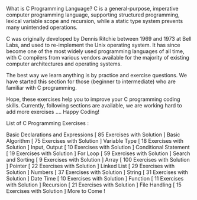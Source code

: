 What is C Programming Language?
C is a general-purpose, imperative computer programming language, supporting structured programming, lexical variable scope and recursion, while a static type system prevents many unintended operations.

C was originally developed by Dennis Ritchie between 1969 and 1973 at Bell Labs, and used to re-implement the Unix operating system. It has since become one of the most widely used programming languages of all time, with C compilers from various vendors available for the majority of existing computer architectures and operating systems.

The best way we learn anything is by practice and exercise questions. We have started this section for those (beginner to intermediate) who are familiar with C programming.

Hope, these exercises help you to improve your C programming coding skills. Currently, following sections are available, we are working hard to add more exercises .... Happy Coding!

List of C Programming Exercises :

Basic Declarations and Expressions [ 85 Exercises with Solution ]
Basic Algorithm [ 75 Exercises with Solution ]
Variable Type [ 18 Exercises with Solution ]
Input, Output [ 10 Exercises with Solution ]
Conditional Statement [ 19 Exercises with Solution ]
For Loop [ 59 Exercises with Solution ]
Search and Sorting [ 9 Exercises with Solution ]
Array [ 100 Exercises with Solution ]
Pointer [ 22 Exercises with Solution ]
Linked List [ 29 Exercises with Solution ]
Numbers [ 37 Exercises with Solution ]
String [ 31 Exercises with Solution ]
Date Time [ 10 Exercises with Solution ]
Function [ 11 Exercises with Solution ]
Recursion [ 21 Exercises with Solution ]
File Handling [ 15 Exercises with Solution ]
More to Come !
